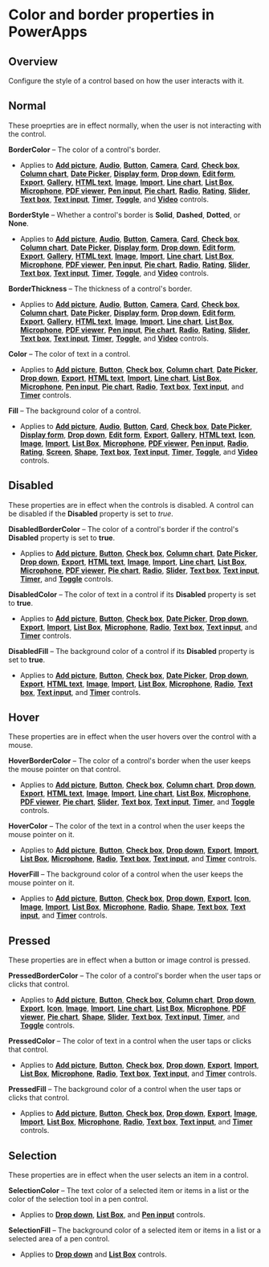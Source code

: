 <properties
    pageTitle="Color and border properties | Microsoft PowerApps"
    description="Reference information about properties such as BorderColor, HoverBorderColor, and PressedBorderColor"
    services=""
    suite="powerapps"
    documentationCenter="na"
    authors="aftowen"
    manager="erikre"
    editor=""
    tags=""/>

<tags
   ms.service="powerapps"
   ms.devlang="na"
   ms.topic="article"
   ms.tgt_pltfrm="na"
   ms.workload="na"
   ms.date="03/17/2016"
   ms.author="anneta"/>

# Color and border properties in PowerApps #

## Overview ##
Configure the style of a control based on how the user interacts with it.

## Normal ##

These proeprties are in effect normally, when the user is not interacting with the control.

**BorderColor** – The color of a control's border.

- Applies to [**Add picture**](../controls/control-add-picture.md), [**Audio**](../controls/control-audio-video.md), [**Button**](../controls/control-button.md), [**Camera**](../controls/control-camera.md), [**Card**](../controls/control-card.md), [**Check box**](../controls/control-check-box.md), [**Column chart**](../controls/control-column-line-chart.md), [**Date Picker**](../controls/control-date-picker.md), [**Display form**](../controls/control-form-detail.md), [**Drop down**](../controls/control-drop-down.md), [**Edit form**](../controls/control-form-detail.md), [**Export**](../controls/control-export-import.md), [**Gallery**](../controls/control-gallery.md), [**HTML text**](../controls/control-html-text.md), [**Image**](../controls/control-image.md), [**Import**](../controls/control-export-import.md), [**Line chart**](../controls/control-column-line-chart.md), [**List Box**](../controls/control-list-box.md), [**Microphone**](../controls/control-microphone.md), [**PDF viewer**](../controls/control-pdf-viewer.md), [**Pen input**](../controls/control-pen-input.md), [**Pie chart**](../controls/control-pie-chart.md), [**Radio**](../controls/control-radio.md), [**Rating**](../controls/control-rating.md), [**Slider**](../controls/control-slider.md), [**Text box**](../controls/control-text-box.md), [**Text input**](../controls/control-text-input.md), [**Timer**](../controls/control-timer.md), [**Toggle**](../controls/control-toggle.md), and [**Video**](../controls/control-audio-video.md) controls.

**BorderStyle** – Whether a control's border is **Solid**, **Dashed**, **Dotted**, or **None**.

- Applies to [**Add picture**](../controls/control-add-picture.md), [**Audio**](../controls/control-audio-video.md), [**Button**](../controls/control-button.md), [**Camera**](../controls/control-camera.md), [**Card**](../controls/control-card.md), [**Check box**](../controls/control-check-box.md), [**Column chart**](../controls/control-column-line-chart.md), [**Date Picker**](../controls/control-date-picker.md), [**Display form**](../controls/control-form-detail.md), [**Drop down**](../controls/control-drop-down.md), [**Edit form**](../controls/control-form-detail.md), [**Export**](../controls/control-export-import.md), [**Gallery**](../controls/control-gallery.md), [**HTML text**](../controls/control-html-text.md), [**Image**](../controls/control-image.md), [**Import**](../controls/control-export-import.md), [**Line chart**](../controls/control-column-line-chart.md), [**List Box**](../controls/control-list-box.md), [**Microphone**](../controls/control-microphone.md), [**PDF viewer**](../controls/control-pdf-viewer.md), [**Pen input**](../controls/control-pen-input.md), [**Pie chart**](../controls/control-pie-chart.md), [**Radio**](../controls/control-radio.md), [**Rating**](../controls/control-rating.md), [**Slider**](../controls/control-slider.md), [**Text box**](../controls/control-text-box.md), [**Text input**](../controls/control-text-input.md), [**Timer**](../controls/control-timer.md), [**Toggle**](../controls/control-toggle.md), and [**Video**](../controls/control-audio-video.md) controls.

**BorderThickness** – The thickness of a control's border.

- Applies to [**Add picture**](../controls/control-add-picture.md), [**Audio**](../controls/control-audio-video.md), [**Button**](../controls/control-button.md), [**Camera**](../controls/control-camera.md), [**Card**](../controls/control-card.md), [**Check box**](../controls/control-check-box.md), [**Column chart**](../controls/control-column-line-chart.md), [**Date Picker**](../controls/control-date-picker.md), [**Display form**](../controls/control-form-detail.md), [**Drop down**](../controls/control-drop-down.md), [**Edit form**](../controls/control-form-detail.md), [**Export**](../controls/control-export-import.md), [**Gallery**](../controls/control-gallery.md), [**HTML text**](../controls/control-html-text.md), [**Image**](../controls/control-image.md), [**Import**](../controls/control-export-import.md), [**Line chart**](../controls/control-column-line-chart.md), [**List Box**](../controls/control-list-box.md), [**Microphone**](../controls/control-microphone.md), [**PDF viewer**](../controls/control-pdf-viewer.md), [**Pen input**](../controls/control-pen-input.md), [**Pie chart**](../controls/control-pie-chart.md), [**Radio**](../controls/control-radio.md), [**Rating**](../controls/control-rating.md), [**Slider**](../controls/control-slider.md), [**Text box**](../controls/control-text-box.md), [**Text input**](../controls/control-text-input.md), [**Timer**](../controls/control-timer.md), [**Toggle**](../controls/control-toggle.md), and [**Video**](../controls/control-audio-video.md) controls.

**Color** – The color of text in a control.

- Applies to [**Add picture**](../controls/control-add-picture.md), [**Button**](../controls/control-button.md), [**Check box**](../controls/control-check-box.md), [**Column chart**](../controls/control-column-line-chart.md), [**Date Picker**](../controls/control-date-picker.md), [**Drop down**](../controls/control-drop-down.md), [**Export**](../controls/control-export-import.md), [**HTML text**](../controls/control-html-text.md), [**Import**](../controls/control-export-import.md), [**Line chart**](../controls/control-column-line-chart.md), [**List Box**](../controls/control-list-box.md), [**Microphone**](../controls/control-microphone.md), [**Pen input**](../controls/control-pen-input.md), [**Pie chart**](../controls/control-pie-chart.md), [**Radio**](../controls/control-radio.md), [**Text box**](../controls/control-text-box.md), [**Text input**](../controls/control-text-input.md), and [**Timer**](../controls/control-timer.md) controls.

**Fill** – The background color of a control.

- Applies to [**Add picture**](../controls/control-add-picture.md), [**Audio**](../controls/control-audio-video.md), [**Button**](../controls/control-button.md), [**Card**](../controls/control-card.md), [**Check box**](../controls/control-check-box.md), [**Date Picker**](../controls/control-date-picker.md), [**Display form**](../controls/control-form-detail.md), [**Drop down**](../controls/control-drop-down.md), [**Edit form**](../controls/control-form-detail.md), [**Export**](../controls/control-export-import.md), [**Gallery**](../controls/control-gallery.md), [**HTML text**](../controls/control-html-text.md), [**Icon**](../controls/control-shapes-icons.md), [**Image**](../controls/control-image.md), [**Import**](../controls/control-export-import.md), [**List Box**](../controls/control-list-box.md), [**Microphone**](../controls/control-microphone.md), [**PDF viewer**](../controls/control-pdf-viewer.md), [**Pen input**](../controls/control-pen-input.md), [**Radio**](../controls/control-radio.md), [**Rating**](../controls/control-rating.md), [**Screen**](../controls/control-screen.md), [**Shape**](../controls/control-shapes-icons.md), [**Text box**](../controls/control-text-box.md), [**Text input**](../controls/control-text-input.md), [**Timer**](../controls/control-timer.md), [**Toggle**](../controls/control-toggle.md), and [**Video**](../controls/control-audio-video.md) controls.

## Disabled ##

These properties are in effect when the controls is disabled.  A control can be disabled if the **Disabled** property is set to *true*.

**DisabledBorderColor** – The color of a control's border if the control's **Disabled** property is set to **true**.

- Applies to [**Add picture**](../controls/control-add-picture.md), [**Button**](../controls/control-button.md), [**Check box**](../controls/control-check-box.md), [**Column chart**](../controls/control-column-line-chart.md), [**Date Picker**](../controls/control-date-picker.md), [**Drop down**](../controls/control-drop-down.md), [**Export**](../controls/control-export-import.md), [**HTML text**](../controls/control-html-text.md), [**Image**](../controls/control-image.md), [**Import**](../controls/control-export-import.md), [**Line chart**](../controls/control-column-line-chart.md), [**List Box**](../controls/control-list-box.md), [**Microphone**](../controls/control-microphone.md), [**PDF viewer**](../controls/control-pdf-viewer.md), [**Pie chart**](../controls/control-pie-chart.md), [**Radio**](../controls/control-radio.md), [**Slider**](../controls/control-slider.md), [**Text box**](../controls/control-text-box.md), [**Text input**](../controls/control-text-input.md), [**Timer**](../controls/control-timer.md), and [**Toggle**](../controls/control-toggle.md) controls.

**DisabledColor** – The color of text in a control if its **Disabled** property is set to **true**.

- Applies to [**Add picture**](../controls/control-add-picture.md), [**Button**](../controls/control-button.md), [**Check box**](../controls/control-check-box.md), [**Date Picker**](../controls/control-date-picker.md), [**Drop down**](../controls/control-drop-down.md), [**Export**](../controls/control-export-import.md), [**Import**](../controls/control-export-import.md), [**List Box**](../controls/control-list-box.md), [**Microphone**](../controls/control-microphone.md), [**Radio**](../controls/control-radio.md), [**Text box**](../controls/control-text-box.md), [**Text input**](../controls/control-text-input.md), and [**Timer**](../controls/control-timer.md) controls.

**DisabledFill** – The background color of a control if its **Disabled** property is set to **true**.

- Applies to [**Add picture**](../controls/control-add-picture.md), [**Button**](../controls/control-button.md), [**Check box**](../controls/control-check-box.md), [**Date Picker**](../controls/control-date-picker.md), [**Drop down**](../controls/control-drop-down.md), [**Export**](../controls/control-export-import.md), [**HTML text**](../controls/control-html-text.md), [**Image**](../controls/control-image.md), [**Import**](../controls/control-export-import.md), [**List Box**](../controls/control-list-box.md), [**Microphone**](../controls/control-microphone.md), [**Radio**](../controls/control-radio.md), [**Text box**](../controls/control-text-box.md), [**Text input**](../controls/control-text-input.md), and [**Timer**](../controls/control-timer.md) controls.

## Hover ##

These properties are in effect when the user hovers over the control with a mouse.

**HoverBorderColor** – The color of a control's border when the user keeps the mouse pointer on that control.

- Applies to [**Add picture**](../controls/control-add-picture.md), [**Button**](../controls/control-button.md), [**Check box**](../controls/control-check-box.md), [**Column chart**](../controls/control-column-line-chart.md), [**Drop down**](../controls/control-drop-down.md), [**Export**](../controls/control-export-import.md), [**HTML text**](../controls/control-html-text.md), [**Image**](../controls/control-image.md), [**Import**](../controls/control-export-import.md), [**Line chart**](../controls/control-column-line-chart.md), [**List Box**](../controls/control-list-box.md), [**Microphone**](../controls/control-microphone.md), [**PDF viewer**](../controls/control-pdf-viewer.md), [**Pie chart**](../controls/control-pie-chart.md), [**Slider**](../controls/control-slider.md), [**Text box**](../controls/control-text-box.md), [**Text input**](../controls/control-text-input.md), [**Timer**](../controls/control-timer.md), and [**Toggle**](../controls/control-toggle.md) controls.

**HoverColor** – The color of the text in a control when the user keeps the mouse pointer on it.

- Applies to [**Add picture**](../controls/control-add-picture.md), [**Button**](../controls/control-button.md), [**Check box**](../controls/control-check-box.md), [**Drop down**](../controls/control-drop-down.md), [**Export**](../controls/control-export-import.md), [**Import**](../controls/control-export-import.md), [**List Box**](../controls/control-list-box.md), [**Microphone**](../controls/control-microphone.md), [**Radio**](../controls/control-radio.md), [**Text box**](../controls/control-text-box.md), [**Text input**](../controls/control-text-input.md), and [**Timer**](../controls/control-timer.md) controls.

**HoverFill** – The background color of a control when the user keeps the mouse pointer on it.

- Applies to [**Add picture**](../controls/control-add-picture.md), [**Button**](../controls/control-button.md), [**Check box**](../controls/control-check-box.md), [**Drop down**](../controls/control-drop-down.md), [**Export**](../controls/control-export-import.md), [**Icon**](../controls/control-shapes-icons.md), [**Image**](../controls/control-image.md), [**Import**](../controls/control-export-import.md), [**List Box**](../controls/control-list-box.md), [**Microphone**](../controls/control-microphone.md), [**Radio**](../controls/control-radio.md), [**Shape**](../controls/control-shapes-icons.md), [**Text box**](../controls/control-text-box.md), [**Text input**](../controls/control-text-input.md), and [**Timer**](../controls/control-timer.md) controls.

## Pressed ##

These properties are in effect when a button or image control is pressed.

**PressedBorderColor** – The color of a control's border when the user taps or clicks that control.

- Applies to [**Add picture**](../controls/control-add-picture.md), [**Button**](../controls/control-button.md), [**Check box**](../controls/control-check-box.md), [**Column chart**](../controls/control-column-line-chart.md), [**Drop down**](../controls/control-drop-down.md), [**Export**](../controls/control-export-import.md), [**Icon**](../controls/control-shapes-icons.md), [**Image**](../controls/control-image.md), [**Import**](../controls/control-export-import.md), [**Line chart**](../controls/control-column-line-chart.md), [**List Box**](../controls/control-list-box.md), [**Microphone**](../controls/control-microphone.md), [**PDF viewer**](../controls/control-pdf-viewer.md), [**Pie chart**](../controls/control-pie-chart.md), [**Shape**](../controls/control-shapes-icons.md), [**Slider**](../controls/control-slider.md), [**Text box**](../controls/control-text-box.md), [**Text input**](../controls/control-text-input.md), [**Timer**](../controls/control-timer.md), and [**Toggle**](../controls/control-toggle.md) controls.

**PressedColor** – The color of text in a control when the user taps or clicks that control.

- Applies to [**Add picture**](../controls/control-add-picture.md), [**Button**](../controls/control-button.md), [**Check box**](../controls/control-check-box.md), [**Drop down**](../controls/control-drop-down.md), [**Export**](../controls/control-export-import.md), [**Import**](../controls/control-export-import.md), [**List Box**](../controls/control-list-box.md), [**Microphone**](../controls/control-microphone.md), [**Radio**](../controls/control-radio.md), [**Text box**](../controls/control-text-box.md), [**Text input**](../controls/control-text-input.md), and [**Timer**](../controls/control-timer.md) controls.

**PressedFill** – The background color of a control when the user taps or clicks that control.

- Applies to [**Add picture**](../controls/control-add-picture.md), [**Button**](../controls/control-button.md), [**Check box**](../controls/control-check-box.md), [**Drop down**](../controls/control-drop-down.md), [**Export**](../controls/control-export-import.md), [**Image**](../controls/control-image.md), [**Import**](../controls/control-export-import.md), [**List Box**](../controls/control-list-box.md), [**Microphone**](../controls/control-microphone.md), [**Radio**](../controls/control-radio.md), [**Text box**](../controls/control-text-box.md), [**Text input**](../controls/control-text-input.md), and [**Timer**](../controls/control-timer.md) controls.

## Selection ##

These properties are in effect when the user selects an item in a control.

**SelectionColor** – The text color of a selected item or items in a list or the color of the selection tool in a pen control.

- Applies to [**Drop down**](../controls/control-drop-down.md), [**List Box**](../controls/control-list-box.md), and [**Pen input**](../controls/control-pen-input.md) controls.

**SelectionFill** – The background color of a selected item or items in a list or a selected area of a pen control.

- Applies to [**Drop down**](../controls/control-drop-down.md) and [**List Box**](../controls/control-list-box.md) controls.

